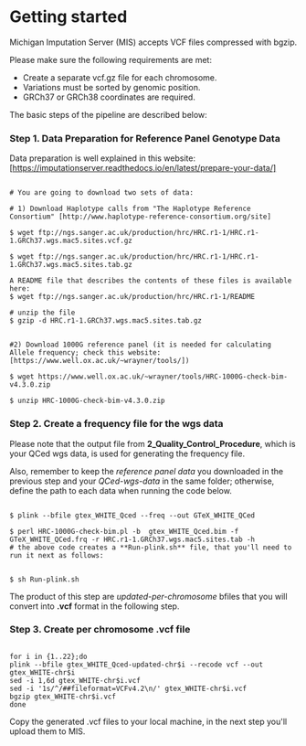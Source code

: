 
# Getting started

Michigan Imputation Server (MIS) accepts VCF files compressed with bgzip. 

Please make sure the following requirements are met:

   - Create a separate vcf.gz file for each chromosome.
   - Variations must be sorted by genomic position.
   - GRCh37 or GRCh38 coordinates are required.


The basic steps of the pipeline are described below:                                                    

### Step 1. Data Preparation for Reference Panel Genotype Data

Data preparation is well explained in this website: 
[https://imputationserver.readthedocs.io/en/latest/prepare-your-data/]

```{bash}

# You are going to download two sets of data:

# 1) Download Haplotype calls from "The Haplotype Reference Consortium" [http://www.haplotype-reference-consortium.org/site]

$ wget ftp://ngs.sanger.ac.uk/production/hrc/HRC.r1-1/HRC.r1-1.GRCh37.wgs.mac5.sites.vcf.gz

$ wget ftp://ngs.sanger.ac.uk/production/hrc/HRC.r1-1/HRC.r1-1.GRCh37.wgs.mac5.sites.tab.gz

A README file that describes the contents of these files is available here: 
$ wget ftp://ngs.sanger.ac.uk/production/hrc/HRC.r1-1/README
 
# unzip the file
$ gzip -d HRC.r1-1.GRCh37.wgs.mac5.sites.tab.gz
 
 
#2) Download 1000G reference panel (it is needed for calculating Allele frequency; check this website: [https://www.well.ox.ac.uk/~wrayner/tools/]) 

$ wget https://www.well.ox.ac.uk/~wrayner/tools/HRC-1000G-check-bim-v4.3.0.zip

$ unzip HRC-1000G-check-bim-v4.3.0.zip 

```


### Step 2. Create a frequency file for the wgs data

Please note that the output file from **2_Quality_Control_Procedure**, which is your QCed wgs data, is used for generating the frequency file. 

Also, remember to keep the *reference panel data* you downloaded in the previous step and your *QCed-wgs-data* in the same folder; otherwise, define the path to each data when running the code below. 

```{bash}

$ plink --bfile gtex_WHITE_Qced --freq --out GTeX_WHITE_QCed

$ perl HRC-1000G-check-bim.pl -b  gtex_WHITE_Qced.bim -f  GTeX_WHITE_QCed.frq -r HRC.r1-1.GRCh37.wgs.mac5.sites.tab -h
# the above code creates a **Run-plink.sh** file, that you'll need to run it next as follows:


$ sh Run-plink.sh

```
The product of this step are *updated-per-chromosome* bfiles that you will convert into **.vcf** format in the following step. 


### Step 3. Create per chromosome .vcf file

```{bash}

for i in {1..22};do
plink --bfile gtex_WHITE_Qced-updated-chr$i --recode vcf --out gtex_WHITE-chr$i
sed -i 1,6d gtex_WHITE-chr$i.vcf
sed -i '1s/^/##fileformat=VCFv4.2\n/' gtex_WHITE-chr$i.vcf
bgzip gtex_WHITE-chr$i.vcf
done

```

Copy the generated .vcf files to your local machine, in the next step you'll upload them to MIS. 


